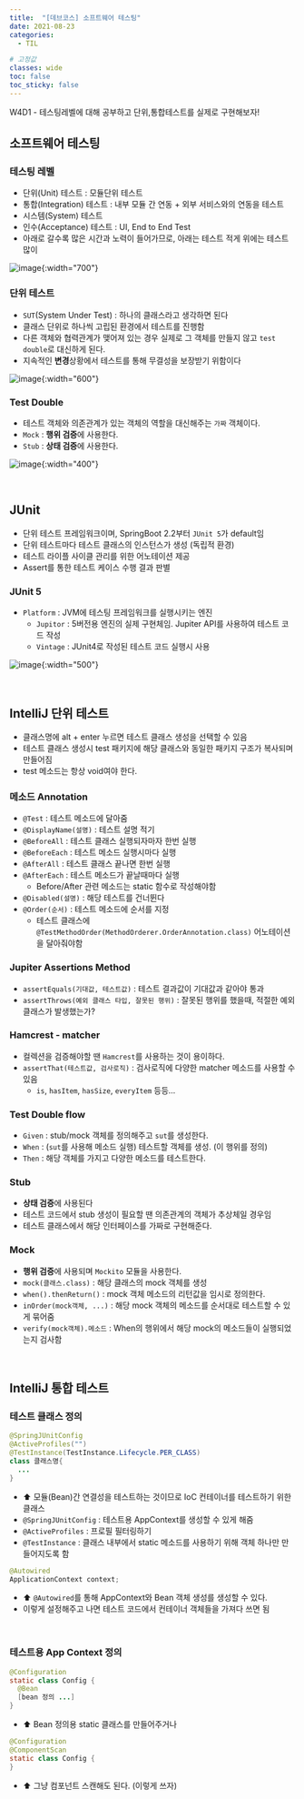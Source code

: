 ```yaml
---
title:  "[데브코스] 소프트웨어 테스팅"
date: 2021-08-23
categories: 
  - TIL

# 고정값
classes: wide
toc: false
toc_sticky: false
---
```


W4D1 - 테스팅레벨에 대해 공부하고 단위,통합테스트를 실제로 구현해보자!


## 소프트웨어 테스팅

### 테스팅 레벨

- 단위(Unit) 테스트 : 모듈단위 테스트
- 통합(Integration) 테스트 : 내부 모듈 간 연동 + 외부 서비스와의 연동을 테스트
- 시스템(System) 테스트
- 인수(Acceptance) 테스트 : UI, End to End Test
- 아래로 갈수록 많은 시간과 노력이 들어가므로, 아래는 테스트 적게 위에는 테스트 많이

![image](https://user-images.githubusercontent.com/71180414/130462735-0029fcc3-3f03-4b05-a161-5bc2b2527a52.png){:width="700"}

### 단위 테스트

- `SUT`(System Under Test) : 하나의 클래스라고 생각하면 된다
- 클래스 단위로 하나씩 고립된 환경에서 테스트를 진행함
- 다른 객체와 협력관계가 맺어져 있는 경우 실제로 그 객체를 만들지 않고 `test double`로 대신하게 된다.
- 지속적인 **변경**상황에서 테스트를 통해 무결성을 보장받기 위함이다

![image](https://user-images.githubusercontent.com/71180414/130469194-4b899d97-2490-4359-80b8-8ea43e452a4f.png){:width="600"}

### Test Double

- 테스트 객체와 의존관계가 있는 객체의 역할을 대신해주는 `가짜` 객체이다.
- `Mock` : **행위 검증**에 사용한다.
- `Stub` : **상태 검증**에 사용한다.

![image](https://user-images.githubusercontent.com/71180414/130490379-9f6ae942-fa78-4591-af4e-dbd3d8afd4bb.png){:width="400"}


<br>

## JUnit

- 단위 테스트 프레임워크이며, SpringBoot 2.2부터 `JUnit 5`가 default임
- 단위 테스트마다 테스트 클래스의 인스턴스가 생성 (독립적 환경)
- 테스트 라이플 사이클 관리를 위한 어노테이션 제공
- Assert를 통한 테스트 케이스 수행 결과 판별

### JUnit 5

- `Platform` : JVM에 테스팅 프레임워크를 실행시키는 엔진
    - `Jupitor` : 5버전용 엔진의 실제 구현체임. Jupiter API를 사용하여 테스트 코드 작성
    - `Vintage` : JUnit4로 작성된 테스트 코드 실행시 사용

![image](https://user-images.githubusercontent.com/71180414/130473434-aec88c87-d8bf-410e-961c-144be6b73fe4.png){:width="500"}


<br>

## IntelliJ 단위 테스트 

- 클래스명에 alt + enter 누르면 테스트 클래스 생성을 선택할 수 있음
- 테스트 클래스 생성시 test 패키지에 해당 클래스와 동일한 패키지 구조가 복사되며 만들어짐
- test 메소드는 항상 void여야 한다.

### 메소드 Annotation

- `@Test` : 테스트 메소드에 달아줌
- `@DisplayName(설명)` : 테스트 설명 적기
- `@BeforeAll` : 테스트 클래스 실행되자마자 한번 실행
- `@BeforeEach` : 테스트 메소드 실행시마다 실행
- `@AfterAll` : 테스트 클래스 끝나면 한번 실행
- `@AfterEach` : 테스트 메소드가 끝날때마다 실행
  - Before/After 관련 메소드는 static 함수로 작성해야함
- `@Disabled(설명)` : 해당 테스트를 건너뛴다
- `@Order(순서)` : 테스트 메소드에 순서를 지정
  - 테스트 클래스에 `@TestMethodOrder(MethodOrderer.OrderAnnotation.class)` 어노테이션을 달아줘야함


### Jupiter Assertions Method

- `assertEquals(기대값, 테스트값)` : 테스트 결과값이 기대값과 같아야 통과
- `assertThrows(예외 클래스 타입, 잘못된 행위)` : 잘못된 행위를 했을때, 적절한 예외 클래스가 발생했는가?

### Hamcrest - matcher

- 컬렉션을 검증해야할 땐 `Hamcrest`를 사용하는 것이 용이하다.
- `assertThat(테스트값, 검사로직)` : 검사로직에 다양한 matcher 메소드를 사용할 수 있음
    - `is`, `hasItem`, `hasSize`, `everyItem` 등등...

### Test Double flow

- `Given` : stub/mock 객체를 정의해주고 `sut`를 생성한다.
- `When` : (`sut`를 사용해 메소드 실행) 테스트할 객체를 생성. (이 행위를 정의)
- `Then` : 해당 객체를 가지고 다양한 메소드를 테스트한다.

### Stub

- **상태 검증**에 사용된다
- 테스트 코드에서 stub 생성이 필요할 땐 의존관계의 객체가 추상체일 경우임
- 테스트 클래스에서 해당 인터페이스를 가짜로 구현해준다.

### Mock

- **행위 검증**에 사용되며 `Mockito` 모듈을 사용한다.
- `mock(클래스.class)` : 해당 클래스의 mock 객체를 생성
- `when().thenReturn()` : mock 객체 메소드의 리턴값을 임시로 정의한다.
- `inOrder(mock객체, ...)` : 해당 mock 객체의 메소드를 순서대로 테스트할 수 있게 묶어줌
- `verify(mock객체).메소드` : When의 행위에서 해당 mock의 메소드들이 실행되었는지 검사함

<br>

## IntelliJ 통합 테스트

### 테스트 클래스 정의

```java
@SpringJUnitConfig
@ActiveProfiles("")
@TestInstance(TestInstance.Lifecycle.PER_CLASS)
class 클래스명{
  ...
}
```

- ⬆ 모듈(Bean)간 연결성을 테스트하는 것이므로 IoC 컨테이너를 테스트하기 위한 클래스
- `@SpringJUnitConfig` : 테스트용 AppContext를 생성할 수 있게 해줌
- `@ActiveProfiles` : 프로필 필터링하기
- `@TestInstance` : 클래스 내부에서 static 메소드를 사용하기 위해 객체 하나만 만들어지도록 함

```java
@Autowired
ApplicationContext context;
```

- ⬆ `@Autowired`를 통해 AppContext와  Bean 객체 생성를 생성할 수 있다.
- 이렇게 설정해주고 나면 테스트 코드에서 컨테이너 객체들을 가져다 쓰면 됨

<br>


### 테스트용 App Context 정의

```java
@Configuration
static class Config {
  @Bean
  [bean 정의 ...]
}
```

- ⬆ Bean 정의용 static 클래스를 만들어주거나

```java
@Configuration
@ComponentScan
static class Config {
}
```

- ⬆ 그냥 컴포넌트 스캔해도 된다. (이렇게 쓰자)

